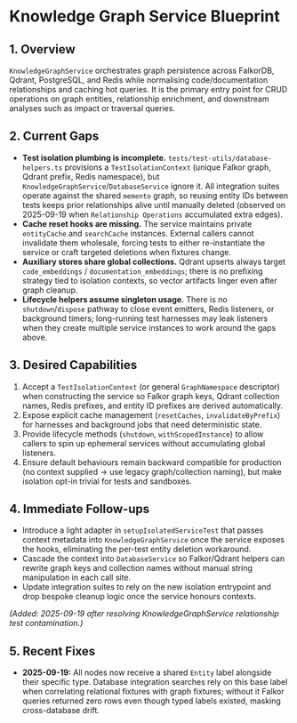 # Knowledge Graph Service Blueprint

## 1. Overview
`KnowledgeGraphService` orchestrates graph persistence across FalkorDB, Qdrant, PostgreSQL, and Redis while normalising code/documentation relationships and caching hot queries. It is the primary entry point for CRUD operations on graph entities, relationship enrichment, and downstream analyses such as impact or traversal queries.

## 2. Current Gaps
- **Test isolation plumbing is incomplete.** `tests/test-utils/database-helpers.ts` provisions a `TestIsolationContext` (unique Falkor graph, Qdrant prefix, Redis namespace), but `KnowledgeGraphService`/`DatabaseService` ignore it. All integration suites operate against the shared `memento` graph, so reusing entity IDs between tests keeps prior relationships alive until manually deleted (observed on 2025-09-19 when `Relationship Operations` accumulated extra edges).
- **Cache reset hooks are missing.** The service maintains private `entityCache` and `searchCache` instances. External callers cannot invalidate them wholesale, forcing tests to either re-instantiate the service or craft targeted deletions when fixtures change.
- **Auxiliary stores share global collections.** Qdrant upserts always target `code_embeddings` / `documentation_embeddings`; there is no prefixing strategy tied to isolation contexts, so vector artifacts linger even after graph cleanup.
- **Lifecycle helpers assume singleton usage.** There is no `shutdown`/`dispose` pathway to close event emitters, Redis listeners, or background timers; long-running test harnesses may leak listeners when they create multiple service instances to work around the gaps above.

## 3. Desired Capabilities
1. Accept a `TestIsolationContext` (or general `GraphNamespace` descriptor) when constructing the service so Falkor graph keys, Qdrant collection names, Redis prefixes, and entity ID prefixes are derived automatically.
2. Expose explicit cache management (`resetCaches`, `invalidateByPrefix`) for harnesses and background jobs that need deterministic state.
3. Provide lifecycle methods (`shutdown`, `withScopedInstance`) to allow callers to spin up ephemeral services without accumulating global listeners.
4. Ensure default behaviours remain backward compatible for production (no context supplied → use legacy graph/collection naming), but make isolation opt-in trivial for tests and sandboxes.

## 4. Immediate Follow-ups
- Introduce a light adapter in `setupIsolatedServiceTest` that passes context metadata into `KnowledgeGraphService` once the service exposes the hooks, eliminating the per-test entity deletion workaround.
- Cascade the context into `DatabaseService` so Falkor/Qdrant helpers can rewrite graph keys and collection names without manual string manipulation in each call site.
- Update integration suites to rely on the new isolation entrypoint and drop bespoke cleanup logic once the service honours contexts.

_(Added: 2025-09-19 after resolving KnowledgeGraphService relationship test contamination.)_

## 5. Recent Fixes
- **2025-09-19:** All nodes now receive a shared `Entity` label alongside their specific type. Database integration searches rely on this base label when correlating relational fixtures with graph fixtures; without it Falkor queries returned zero rows even though typed labels existed, masking cross-database drift.
